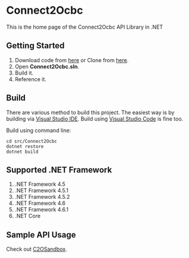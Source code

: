 # Connect2Ocbc
This is the home page of the Connect2Ocbc API Library in .NET


## Getting Started
1. Download code from [here](https://github.com/HeHeHunter/Connect2Ocbc/archive/master.zip) or Clone from [here](https://github.com/HeHeHunter/Connect2Ocbc.git).
2. Open **Connect2Ocbc.sln**.
3. Build it.
4. Reference it.


## Build
There are various method to build this project. The easiest way is by building via [Visual Studio IDE](https://www.visualstudio.com/products/vs-2015-product-editions). Build using [Visual Studio Code](https://code.visualstudio.com/) is fine too.

Build using command line:
```
cd src/Connect2Ocbc
dotnet restore
dotnet build
```


## Supported .NET Framework
1. .NET Framework 4.5
2. .NET Framework 4.5.1
3. .NET Framework 4.5.2
4. .NET Framework 4.6
5. .NET Framework 4.6.1
6. .NET Core

## Sample API Usage
Check out [C2OSandbox](https://github.com/HeHeHunter/Connect2Ocbc/tree/master/Samples).
